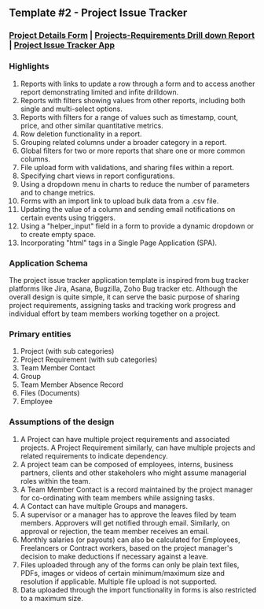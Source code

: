 ## Template #2 - Project Issue Tracker       
     
### [Project Details Form](https://app1.cliosight.com/app/forms/270/show/public?noNavbar=true)  |   [Projects-Requirements Drill down Report](https://app1.cliosight.com/app/reports/484/show/public?noNavbar=true)  | [Project Issue Tracker App](https://app1.cliosight.com/app/applications/1/show)            

### Highlights      
1. Reports with links to update a row through a form and to access another report demonstrating limited and infite drilldown.            
2. Reports with filters showing values from other reports, including both single and multi-select options.     
3. Reports with filters for a range of values such as timestamp, count, price, and other similar quantitative metrics.      
4. Row deletion functionality in a report.       
5. Grouping related columns under a broader category in a report.      
6. Global filters for two or more reports that share one or more common columns.     
7. File upload form with validations, and sharing files within a report.      
8. Specifying chart views in report configurations.      
9. Using a dropdown menu in charts to reduce the number of parameters and to change metrics.      
10. Forms with an import link to upload bulk data from a .csv file.      
11. Updating the value of a column and sending email notifications on certain events using triggers.      
12. Using a "helper_input" field in a form to provide a dynamic dropdown or to create empty space.      
13. Incorporating "html" tags in a Single Page Application (SPA).    

### Application Schema    
The project issue tracker application template is inspired from bug tracker platforms like Jira, Asana, Bugzilla, Zoho Bug tracker etc. Although the overall design is quite simple, it can serve the basic purpose of sharing project requirements, assigning tasks and tracking work progress and individual effort by team members working together on a project.            

### Primary entities
    
1. Project (with sub categories)    
2. Project Requirement (with sub categories)     
3. Team Member Contact
4. Group     
5. Team Member Absence Record
6. Files (Documents)
7. Employee     

### Assumptions of the design     
   
1. A Project can have multiple project requirements and associated projects. A Project Requirement similarly, can have multiple projects and related requirements to indicate dependency.       
2. A project team can be composed of employees, interns, business partners, clients and other stakeholers who might assume managerial roles within the team.    
3. A Team Member Contact is a record maintained by the project manager for co-ordinating with team members while assigning tasks.      
4. A Contact can have multiple Groups and managers.     
5. A supervisor or a manager has to approve the leaves filed by team members. Approvers will get notified through email. Similarly, on approval or rejection, the team member receives an email.
6. Monthly salaries (or payouts) can also be calculated for Employees, Freelancers or Contract workers, based on the project manager's decision to make deductions if necessary against a leave.
7. Files uploaded through any of the forms can only be plain text files, PDFs, images or videos of certain minimum/maximum size and resolution if applicable. Multiple file upload is not supported.     
8. Data uploaded through the import functionality in forms is also restricted to a maximum size.       
   
   


